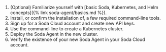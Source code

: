 1. (Optional) Familiarize yourself with [basic Soda, Kubernetes, and Helm concepts]({% link soda-agent/basics.md %}). 
2. Install, or confirm the installation of, a few required command-line tools.
3. Sign up for a Soda Cloud account and create new API keys.
4. Use the command-line to create a Kubernetes cluster.
5. Deploy the Soda Agent in the new cluster.  
6. Verify the existence of your new Soda Agent in your Soda Cloud account.